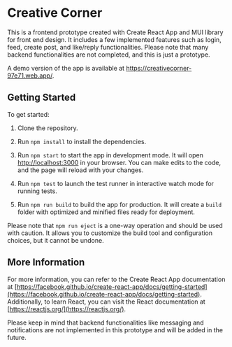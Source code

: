 # Creative Corner

This is a frontend prototype created with Create React App and MUI library for front end design. It includes a few implemented features such as login, feed, create post, and like/reply functionalities. Please note that many backend functionalities are not completed, and this is just a prototype.

A demo version of the app is available at https://creativecorner-97e71.web.app/.

## Getting Started

To get started:

1. Clone the repository.

2. Run `npm install` to install the dependencies.

3. Run `npm start` to start the app in development mode. It will open [http://localhost:3000](http://localhost:3000) in your browser. You can make edits to the code, and the page will reload with your changes.

4. Run `npm test` to launch the test runner in interactive watch mode for running tests.

5. Run `npm run build` to build the app for production. It will create a `build` folder with optimized and minified files ready for deployment.

Please note that `npm run eject` is a one-way operation and should be used with caution. It allows you to customize the build tool and configuration choices, but it cannot be undone.

## More Information

For more information, you can refer to the Create React App documentation at [https://facebook.github.io/create-react-app/docs/getting-started](https://facebook.github.io/create-react-app/docs/getting-started). Additionally, to learn React, you can visit the React documentation at [https://reactjs.org/](https://reactjs.org/).

Please keep in mind that backend functionalities like messaging and notifications are not implemented in this prototype and will be added in the future.
